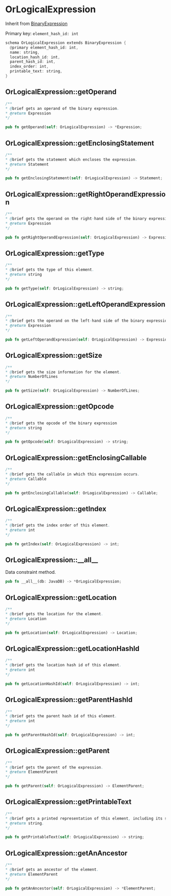 # OrLogicalExpression

Inherit from [BinaryExpression](./BinaryExpression.md)

Primary key: `element_hash_id: int`

```rust
schema OrLogicalExpression extends BinaryExpression {
  @primary element_hash_id: int,
  name: string,
  location_hash_id: int,
  parent_hash_id: int,
  index_order: int,
  printable_text: string,
}
```
## OrLogicalExpression::getOperand

```java
/**
* @brief gets an operand of the binary expression.
* @return Expression 
*/
```
```rust
pub fn getOperand(self: OrLogicalExpression) -> *Expression;
```
## OrLogicalExpression::getEnclosingStatement

```java
/**
* @brief gets the statement which encloses the expression.
* @return Statement 
*/
```
```rust
pub fn getEnclosingStatement(self: OrLogicalExpression) -> Statement;
```
## OrLogicalExpression::getRightOperandExpression

```java
/**
* @brief gets the operand on the right-hand side of the binary expression.
* @return Expression 
*/
```
```rust
pub fn getRightOperandExpression(self: OrLogicalExpression) -> Expression;
```
## OrLogicalExpression::getType

```java
/**
* @brief gets the type of this element.
* @return string
*/
```
```rust
pub fn getType(self: OrLogicalExpression) -> string;
```
## OrLogicalExpression::getLeftOperandExpression

```java
/**
* @brief gets the operand on the left-hand side of the binary expression.
* @return Expression 
*/
```
```rust
pub fn getLeftOperandExpression(self: OrLogicalExpression) -> Expression;
```
## OrLogicalExpression::getSize

```java
/**
* @brief gets the size information for the element.
* @return NumberOfLines
*/
```
```rust
pub fn getSize(self: OrLogicalExpression) -> NumberOfLines;
```
## OrLogicalExpression::getOpcode

```java
/**
* @brief gets the opcode of the binary expression
* @return string 
*/
```
```rust
pub fn getOpcode(self: OrLogicalExpression) -> string;
```
## OrLogicalExpression::getEnclosingCallable

```java
/**
* @brief gets the callable in which this expression occurs.
* @return Callable 
*/
```
```rust
pub fn getEnclosingCallable(self: OrLogicalExpression) -> Callable;
```
## OrLogicalExpression::getIndex

```java
/**
* @brief gets the index order of this element.
* @return int
*/
```
```rust
pub fn getIndex(self: OrLogicalExpression) -> int;
```
## OrLogicalExpression::\_\_all\_\_

Data constraint method.

```rust
pub fn __all__(db: JavaDB) -> *OrLogicalExpression;
```
## OrLogicalExpression::getLocation

```java
/**
* @brief gets the location for the element.
* @return Location
*/
```
```rust
pub fn getLocation(self: OrLogicalExpression) -> Location;
```
## OrLogicalExpression::getLocationHashId

```java
/**
* @brief gets the location hash id of this element.
* @return int
*/
```
```rust
pub fn getLocationHashId(self: OrLogicalExpression) -> int;
```
## OrLogicalExpression::getParentHashId

```java
/**
* @brief gets the parent hash id of this element.
* @return int
*/
```
```rust
pub fn getParentHashId(self: OrLogicalExpression) -> int;
```
## OrLogicalExpression::getParent

```java
/**
* @brief gets the parent of the expression.
* @return ElementParent 
*/
```
```rust
pub fn getParent(self: OrLogicalExpression) -> ElementParent;
```
## OrLogicalExpression::getPrintableText

```java
/**
* @brief gets a printed representation of this element, including its structure where applicable.
* @return string.
*/
```
```rust
pub fn getPrintableText(self: OrLogicalExpression) -> string;
```
## OrLogicalExpression::getAnAncestor

```java
/**
* @brief gets an ancestor of the element.
* @return ElementParent 
*/
```
```rust
pub fn getAnAncestor(self: OrLogicalExpression) -> *ElementParent;
```
